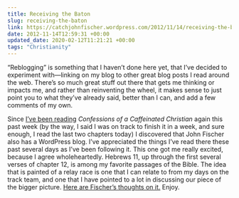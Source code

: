 ```yaml
---
title: Receiving the Baton
slug: receiving-the-baton
link: https://catchjohnfischer.wordpress.com/2012/11/14/receiving-the-baton/
date: 2012-11-14T12:59:31 +00:00
updated_date: 2020-02-12T11:21:21 +00:00
tags: "Christianity"
---
```


“Reblogging” is something that I haven’t done here yet, that I’ve decided to experiment with—linking on my blog to other great blog posts I read around the web. There’s so much great stuff out there that gets me thinking or impacts me, and rather than reinventing the wheel, it makes sense to just point you to what they’ve already said, better than I can, and add a few comments of my own.

Since [I’ve been reading](/2012/good-books/) *Confessions of a Caffeinated Christian* again this past week (by the way, I said I was on track to finish it in a week, and sure enough, I read the last two chapters today) I discovered that John Fischer also has a WordPress blog. I’ve appreciated the things I’ve read there these past several days as I’ve been following it. This one got me really excited, because I agree wholeheartedly. Hebrews 11, up through the first several verses of chapter 12, is among my favorite passages of the Bible. The idea that is painted of a relay race is one that I can relate to from my days on the track team, and one that I have pointed to a lot in discussing our piece of the bigger picture. [Here are Fischer’s thoughts on it.](https://catchjohnfischer.wordpress.com/2012/11/14/receiving-the-baton/) Enjoy.
